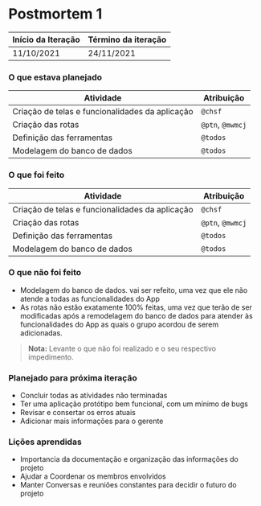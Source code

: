 # Postmortem 1

Início da Iteração | Término da iteração
------------ | -------------
11/10/2021 |	24/11/2021


### O que estava planejado
| Atividade | Atribuição |
| --- | --- |
| Criação de telas e funcionalidades da aplicação | `@chsf` |
| Criação das rotas | `@ptn`, `@mwmcj`|
| Definição das ferramentas | `@todos` |
| Modelagem do banco de dados | `@todos` |

### O que foi feito
| Atividade | Atribuição |
| --- | --- |
| Criação de telas e funcionalidades da aplicação | `@chsf` |
| Criação das rotas | `@ptn`, `@mwmcj`|
| Definição das ferramentas | `@todos` |
| Modelagem do banco de dados | `@todos` |

### O que não foi feito
* Modelagem do banco de dados. vai ser refeito, uma vez que ele não atende a todas as funcionalidades do App
* As rotas não estão exatamente 100% feitas, uma vez que terão de ser modificadas após a remodelagem do banco de dados para atender às funcionalidades do App as quais o grupo acordou de serem adicionadas.
> **Nota:** Levante o que não foi realizado e o seu respectivo impedimento.

### Planejado para próxima iteração
* Concluir todas as atividades não terminadas
* Ter uma aplicação protótipo bem funcional, com um mínimo de bugs
* Revisar e consertar os erros atuais
* Adicionar mais informações para o gerente

### Lições aprendidas
* Importancia da documentação e organização das informações do projeto
* Ajudar a Coordenar os membros envolvidos
* Manter Conversas e reuniões constantes para decidir o futuro do projeto
